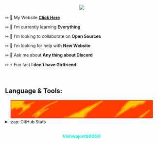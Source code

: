 
<div align="center"><img src="https://github.com/Vishwajeet8005/Vishwajeet8005/blob/d5eb4600c22263b3583c2e61051e59f8ca368eed/standard%20(1).gif"/></div>

↣ 🔭 My Website [**Click Here**](https://vishwajeet.me)

↣ 🌱 I’m currently learning **Everything**

↣ 👯 I’m looking to collaborate on **Open Sources**

↣ 🤝 I’m looking for help with **New Website**

↣ 💬 Ask me about **Any thing about Discord**

↣ ⚡ Fun fact **I don't have Girlfriend**

<br>
  <h2> Language & Tools:</h2>
<div align="center"><img src="https://github.com/Vishwajeet8005/Vishwajeet8005/blob/5c3e08b54cd920fe5282e9b8d95203ab126ce56f/standard.gif"/></div>

<details>
  <summary>:zap: GitHub Stats</summary>
  <br>
  <img align="left" alt="Vishwajeet8005's GitHub Stats" src="https://github-readme-stats.vercel.app/api?username=Vishwajeet8005&show_icons=true&hide_border=true&theme=radical" />

</details>

[website]: https://vishwajeet.me
[discord]: https://discord.gg/8jDshxmC9a

<br>
<div align="center"><b><p style="color: #03fce3;">Vishwajeet8005©</p></b></div>
